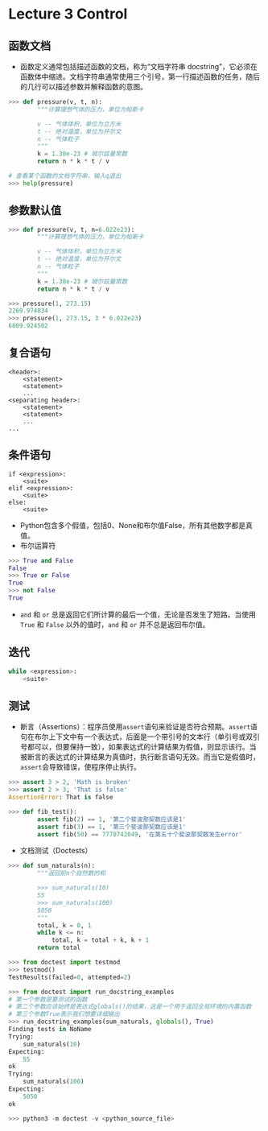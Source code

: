 # Lecture 3 Control
## 函数文档
* 函数定义通常包括描述函数的文档，称为“文档字符串 docstring”，它必须在函数体中缩进。文档字符串通常使用三个引号，第一行描述函数的任务，随后的几行可以描述参数并解释函数的意图。
```python
>>> def pressure(v, t, n):
        """计算理想气体的压力，单位为帕斯卡

        v -- 气体体积，单位为立方米
        t -- 绝对温度，单位为开尔文
        n -- 气体粒子
        """
        k = 1.38e-23 # 玻尔兹曼常数
        return n * k * t / v

# 查看某个函数的文档字符串，输入q退出
>>> help(pressure)
```
## 参数默认值
```python
>>> def pressure(v, t, n=6.022e23):
        """计算理想气体的压力，单位为帕斯卡

        v -- 气体体积，单位为立方米
        t -- 绝对温度，单位为开尔文
        n -- 气体粒子
        """
        k = 1.38e-23 # 玻尔兹曼常数
        return n * k * t / v

>>> pressure(1, 273.15)
2269.974834
>>> pressure(1, 273.15, 3 * 6.022e23)
6809.924502
```
## 复合语句
```
<header>:
    <statement>
    <statement>
    ...
<separating header>:
    <statement>
    <statement>
    ...
...    
```
## 条件语句
```
if <expression>:
    <suite>
elif <expression>:
    <suite>
else:
    <suite>
```
* Python包含多个假值，包括0、None和布尔值False，所有其他数字都是真值。
* 布尔运算符
```python
>>> True and False
False
>>> True or False
True
>>> not False
True
```
* `and` 和 `or` 总是返回它们所计算的最后一个值，无论是否发生了短路。当使用 `True` 和 `False` 以外的值时，`and` 和 `or` 并不总是返回布尔值。
## 迭代
```python
while <expression>:
    <suite>
```
## 测试
* 断言（Assertions）：程序员使用`assert`语句来验证是否符合预期。`assert`语句在布尔上下文中有一个表达式，后面是一个带引号的文本行（单引号或双引号都可以，但要保持一致），如果表达式的计算结果为假值，则显示该行。当被断言的表达式的计算结果为真值时，执行断言语句无效。而当它是假值时，`assert`会导致错误，使程序停止执行。
```python
>>> assert 3 > 2, 'Math is broken'
>>> assert 2 > 3, 'That is false'
AssertionError: That is false
```
```python
>>> def fib_test():
        assert fib(2) == 1, '第二个斐波那契数应该是1'
        assert fib(3) == 1, '第三个斐波那契数应该是1'
        assert fib(50) == 7778742049, '在第五十个斐波那契数发生error'
```
* 文档测试（Doctests）
```python
>>> def sum_naturals(n):
        """返回前n个自然数的和

        >>> sum_naturals(10)
        55
        >>> sum_naturals(100)
        5050
        """
        total, k = 0, 1
        while k <= n:
            total, k = total + k, k + 1
        return total

>>> from doctest import testmod
>>> testmod()
TestResults(failed=0, attempted=2)

>>> from doctest import run_docstring_examples
# 第一个参数是要测试的函数
# 第二个参数应该始终是表达式globals()的结果，这是一个用于返回全局环境的内置函数
# 第三个参数True表示我们想要详细输出
>>> run_docstring_examples(sum_naturals, globals(), True)
Finding tests in NoName
Trying:
    sum_naturals(10)
Expecting:
    55
ok
Trying:
    sum_naturals(100)
Expecting:
    5050
ok    

>>> python3 -m doctest -v <python_source_file>
```
